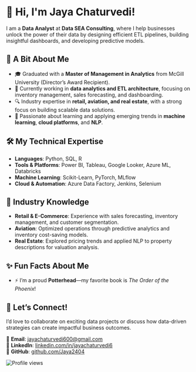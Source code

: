 # 👋 Hi, I'm Jaya Chaturvedi!

I am a **Data Analyst** at **Data SEA Consulting**, where I help businesses unlock the power of their data by designing efficient ETL pipelines, building insightful dashboards, and developing predictive models.

## 🌟 A Bit About Me
- 🎓 Graduated with a **Master of Management in Analytics** from McGill University (Director’s Award Recipient).  
- 💼 Currently working in **data analytics and ETL architecture**, focusing on inventory management, sales forecasting, and dashboarding.  
- 🔍 Industry expertise in **retail, aviation, and real estate**, with a strong focus on building scalable data solutions.  
- 🌱 Passionate about learning and applying emerging trends in **machine learning**, **cloud platforms**, and **NLP**.

## 🛠️ My Technical Expertise
- **Languages**: Python, SQL, R  
- **Tools & Platforms**: Power BI, Tableau, Google Looker, Azure ML, Databricks  
- **Machine Learning**: Scikit-Learn, PyTorch, MLflow  
- **Cloud & Automation**: Azure Data Factory, Jenkins, Selenium  

## 🌟 Industry Knowledge
- **Retail & E-Commerce**: Experience with sales forecasting, inventory management, and customer segmentation.  
- **Aviation**: Optimized operations through predictive analytics and inventory cost-saving models.  
- **Real Estate**: Explored pricing trends and applied NLP to property descriptions for valuation analysis.  

## ✨ Fun Facts About Me
- ⚡ I’m a proud **Potterhead**—my favorite book is *The Order of the Phoenix*!  

## 🤝 Let’s Connect!
I’d love to collaborate on exciting data projects or discuss how data-driven strategies can create impactful business outcomes.  

📧 **Email**: jayachaturvedi600@gmail.com  
🔗 **LinkedIn**: [linkedin.com/in/jayachaturvedi6](https://linkedin.com/in/jayachaturvedi6)  
📂 **GitHub**: [github.com/Jaya2404](https://github.com/Jaya2404)  

![Profile views](https://komarev.com/ghpvc/?username=Jaya2404&color=blue)
